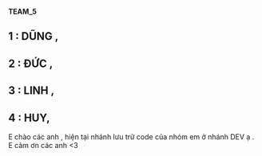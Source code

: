 **TEAM_5**


## 1 : DŨNG ,
## 2 : ĐỨC ,
## 3 : LINH ,
## 4 : HUY,

E chào các anh , hiện tại nhánh lưu trữ code của nhóm em ở nhánh DEV ạ . E cảm ơn các anh <3

